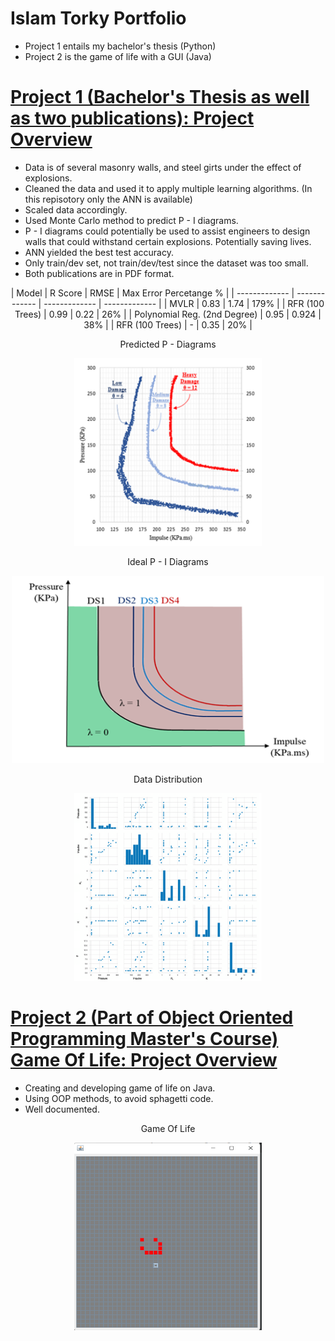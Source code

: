 # Islam Torky Portfolio
* Project 1 entails my bachelor's thesis (Python)
* Project 2 is the game of life with a GUI (Java)


# [Project 1 (Bachelor's Thesis as well as two publications): Project Overview](https://github.com/Torky24/Islam_Portfolio/tree/main/Python%20Projects/Bachelor's%20Thesis%20%26%20Publications%20Project)
* Data is of several masonry walls, and steel girts under the effect of explosions.
* Cleaned the data and used it to apply multiple learning algorithms. (In this repisotory only the ANN is available)
* Scaled data accordingly.
* Used Monte Carlo method to predict P - I diagrams.
* P - I diagrams could potentially be used to assist engineers to design walls that could withstand certain explosions. Potentially saving lives.
* ANN yielded the best test accuracy.
* Only train/dev set, not train/dev/test since the dataset was too small.
* Both publications are in PDF format.

<p align="center">
| Model  | R Score | RMSE | Max Error Percetange % |
| ------------- | ------------- | ------------- | ------------- |
| MVLR | 0.83  | 1.74  |  179%  |
| RFR (100 Trees)  | 0.99  |  0.22  |  26%  |
| Polynomial Reg. (2nd Degree) | 0.95  |  0.924  |  38%  |
| RFR (100 Trees)  | -  |  0.35  |  20%  |
</p>




<p align="center">
    Predicted P - Diagrams
</p>

<p align="center">
  <img 
    width="300"
    height="300"
    src="images/Predicted%20P%20-%20I%20Diagrams.png"
  >
</p>



<p align="center">
    Ideal P - I Diagrams
</p>

<p align="center">
  <img 
    width="500"
    height="300"
    src="images/ideal%20p%20-%20i%20diagram.png"
  >
</p>


<p align="center">
    Data Distribution
</p>
<p align="center">
  <img 
    width="300"
    height="300"
    src="images/data%20distribution.png"
  >
</p>


# [Project 2 (Part of Object Oriented Programming Master's Course) Game Of Life: Project Overview](https://github.com/Torky24/Islam_Portfolio/tree/main/Java%20Projects/Game%20Of%20Life%20Project)
* Creating and developing game of life on Java.
* Using OOP methods, to avoid sphagetti code.
* Well documented.

<p align="center">
    Game Of Life
</p>
<p align="center">
  <img 
    width="300"
    height="300"
    src="images/Pattern%202%20-%2010th%20Gen.png"
  >
</p>
